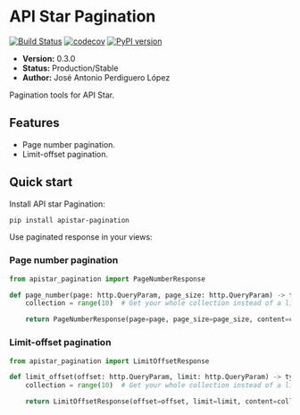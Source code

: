 # API Star Pagination
[![Build Status](https://travis-ci.org/PeRDy/apistar-pagination.svg?branch=master)](https://travis-ci.org/PeRDy/apistar-pagination)
[![codecov](https://codecov.io/gh/PeRDy/apistar-pagination/branch/master/graph/badge.svg)](https://codecov.io/gh/PeRDy/apistar-pagination)
[![PyPI version](https://badge.fury.io/py/apistar-pagination.svg)](https://badge.fury.io/py/apistar-pagination)

* **Version:** 0.3.0
* **Status:** Production/Stable
* **Author:** José Antonio Perdiguero López

Pagination tools for API Star.

## Features
* Page number pagination.
* Limit-offset pagination.

## Quick start
Install API star Pagination:

```bash
pip install apistar-pagination
```

Use paginated response in your views:

### Page number pagination

```python
from apistar_pagination import PageNumberResponse

def page_number(page: http.QueryParam, page_size: http.QueryParam) -> typing.List[int]:
    collection = range(10)  # Get your whole collection instead of a list of numbers

    return PageNumberResponse(page=page, page_size=page_size, content=collection)
```

### Limit-offset pagination

```python
from apistar_pagination import LimitOffsetResponse

def limit_offset(offset: http.QueryParam, limit: http.QueryParam) -> typing.List[int]:
    collection = range(10)  # Get your whole collection instead of a list of numbers

    return LimitOffsetResponse(offset=offset, limit=limit, content=collection)
```
